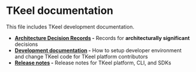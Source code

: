# TKeel documentation

This file includes TKeel development documentation. 

* **[Architecture Decision Records](./decision_records) -** Records for **architecturally significant** decisions
* **[Development documentation](./development) -** How to setup developer environment and change TKeel code for TKeel platform contributors
* **[Release notes](./release_notes) -** Release notes for TKeel platform, CLI, and SDKs
